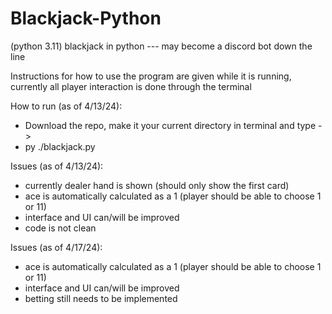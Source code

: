 # Blackjack-Python

(python 3.11)
blackjack in python --- may become a discord bot down the line

Instructions for how to use the program are given while it is running,
currently all player interaction is done through the terminal

How to run (as of 4/13/24):
- Download the repo, make it your current directory in terminal and type ->
- py ./blackjack.py

Issues (as of 4/13/24):
- currently dealer hand is shown (should only show the first card)
- ace is automatically calculated as a 1 (player should be able to choose 1 or 11)
- interface and UI can/will be improved
- code is not clean

Issues (as of 4/17/24):
- ace is automatically calculated as a 1 (player should be able to choose 1 or 11)
- interface and UI can/will be improved
- betting still needs to be implemented